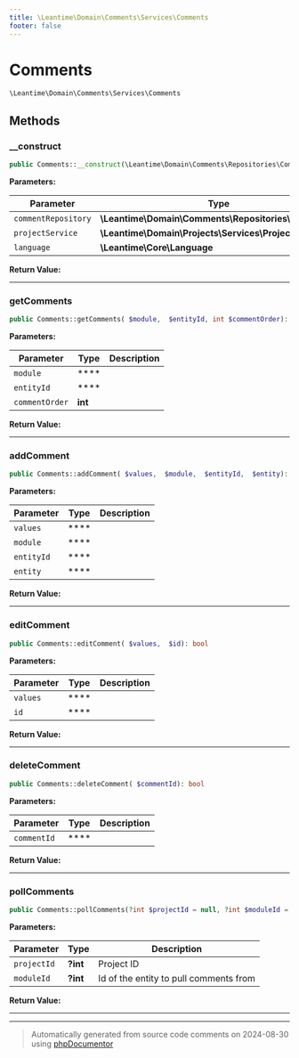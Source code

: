 ```yaml
---
title: \Leantime\Domain\Comments\Services\Comments
footer: false
---
```


# Comments




`\Leantime\Domain\Comments\Services\Comments`




## Methods

### __construct



```php
public Comments::__construct(\Leantime\Domain\Comments\Repositories\Comments $commentRepository, \Leantime\Domain\Projects\Services\Projects $projectService, \Leantime\Core\Language $language): mixed
```








**Parameters:**

| Parameter | Type | Description |
|-----------|------|-------------|
| `commentRepository` | **\Leantime\Domain\Comments\Repositories\Comments** |  |
| `projectService` | **\Leantime\Domain\Projects\Services\Projects** |  |
| `language` | **\Leantime\Core\Language** |  |


**Return Value:**





---
### getComments



```php
public Comments::getComments( $module,  $entityId, int $commentOrder): array|false
```








**Parameters:**

| Parameter | Type | Description |
|-----------|------|-------------|
| `module` | **** |  |
| `entityId` | **** |  |
| `commentOrder` | **int** |  |


**Return Value:**





---
### addComment



```php
public Comments::addComment( $values,  $module,  $entityId,  $entity): bool
```








**Parameters:**

| Parameter | Type | Description |
|-----------|------|-------------|
| `values` | **** |  |
| `module` | **** |  |
| `entityId` | **** |  |
| `entity` | **** |  |


**Return Value:**





---
### editComment



```php
public Comments::editComment( $values,  $id): bool
```








**Parameters:**

| Parameter | Type | Description |
|-----------|------|-------------|
| `values` | **** |  |
| `id` | **** |  |


**Return Value:**





---
### deleteComment



```php
public Comments::deleteComment( $commentId): bool
```








**Parameters:**

| Parameter | Type | Description |
|-----------|------|-------------|
| `commentId` | **** |  |


**Return Value:**





---
### pollComments



```php
public Comments::pollComments(?int $projectId = null, ?int $moduleId = null): array
```








**Parameters:**

| Parameter | Type | Description |
|-----------|------|-------------|
| `projectId` | **?int** | Project ID |
| `moduleId` | **?int** | Id of the entity to pull comments from |


**Return Value:**





---


---
> Automatically generated from source code comments on 2024-08-30 using [phpDocumentor](http://www.phpdoc.org/)
